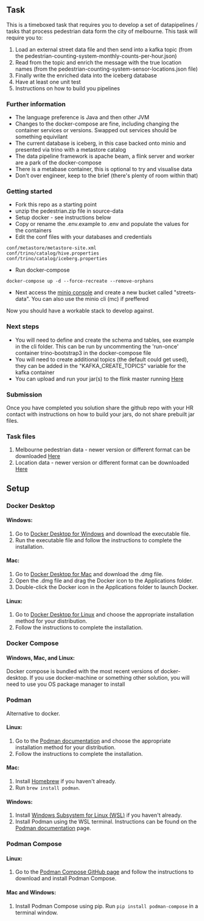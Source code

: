 ## Task

This is a timeboxed task that requires you to develop a set of datapipelines / tasks that process pedestrian data form
the city of melbourne.
This task will require you to:

1. Load an external street data file and then send into a kafka topic (from the
   pedestrian-counting-system-monthly-counts-per-hour.json)
2. Read from the topic and enrich the message with the true location names (from the
   pedestrian-counting-system-sensor-locations.json file)
3. Finally write the enriched data into the iceberg database
4. Have at least one unit test
5. Instructions on how to build you pipelines

### Further information

- The language preference is Java and then other JVM
- Changes to the docker-compose are fine, including changing the container services or versions. Swapped out services
  should be something equivilant
- The current database is iceberg, in this case backed onto minio and presented via trino with a metastore catalog
- The data pipeline framework is apache beam, a flink server and worker are a park of the docker-compose
- There is a metabase container, this is optional to try and visualise data
- Don't over engineer, keep to the brief (there's plenty of room within that)

### Getting started

- Fork this repo as a starting point
- unzip the pedestrian.zip file in source-data
- Setup docker - see instructions below
- Copy or rename the .env.example to .env and populate the values for the containers
- Edit the conf files with your databases and credentials

```
conf/metastore/metastore-site.xml
conf/trino/catalog/hive.properties
conf/trino/catalog/iceberg.properties
```

- Run docker-compose

```
docker-compose up -d --force-recreate --remove-orphans
```

- Next access the [minio console](http://localhost:9090) and create a new bucket called "streets-data". You can also use
  the minio cli (mc) if preffered

Now you should have a workable stack to develop against.

### Next steps

- You will need to define and create the schema and tables, see example in the cli folder. This can be run by
  uncommenting the 'run-once' container trino-bootstrap3 in the docker-compose file
- You will need to create additional topics (the default could get used), they can be added in the "KAFKA_CREATE_TOPICS"
  variable for the kafka container
- You can upload and run your jar(s) to the flink master running [Here](http://localhost:8083)

### Submission

Once you have completed you solution share the github repo with your HR contact with instructions on how to build your
jars, do not share prebuilt jar files.

### Task files

1. Melbourne pedestrian data - newer version or different format can be
   downloaded [Here](https://discover.data.vic.gov.au/dataset/pedestrian-counting-system-monthly-counts-per-hour)
2. Location data - newer version or different format can be
   downloaded [Here](https://discover.data.vic.gov.au/dataset/pedestrian-counting-system-sensor-locations)

## Setup

### Docker Desktop

#### Windows:

1. Go to [Docker Desktop for Windows](https://docs.docker.com/docker-for-windows/install/) and download the executable
   file.
2. Run the executable file and follow the instructions to complete the installation.

#### Mac:

1. Go to [Docker Desktop for Mac](https://docs.docker.com/docker-for-mac/install/) and download the .dmg file.
2. Open the .dmg file and drag the Docker icon to the Applications folder.
3. Double-click the Docker icon in the Applications folder to launch Docker.

#### Linux:

1. Go to [Docker Desktop for Linux](https://docs.docker.com/engine/install/ubuntu/) and choose the appropriate
   installation method for your distribution.
2. Follow the instructions to complete the installation.

### Docker Compose

#### Windows, Mac, and Linux:

Docker compose is bundled with the most recent versions of docker-desktop. If you use docker-machine or something other
solution, you will need to use you OS package manager to install

### Podman

Alternative to docker.

#### Linux:

1. Go to the [Podman documentation](https://podman.io/getting-started/installation) and choose the appropriate
   installation method for your distribution.
2. Follow the instructions to complete the installation.

#### Mac:

1. Install [Homebrew](https://brew.sh/) if you haven't already.
2. Run `brew install podman`.

#### Windows:

1. Install [Windows Subsystem for Linux (WSL)](https://docs.microsoft.com/en-us/windows/wsl/install-win10) if you
   haven't already.
2. Install Podman using the WSL terminal. Instructions can be found on
   the [Podman documentation](https://podman.io/getting-started/installation#windows-subsystem-for-linux-wsl) page.

### Podman Compose

#### Linux:

1. Go to the [Podman Compose GitHub page](https://github.com/containers/podman-compose) and follow the instructions to
   download and install Podman Compose.

#### Mac and Windows:

1. Install Podman Compose using pip. Run `pip install podman-compose` in a terminal window.